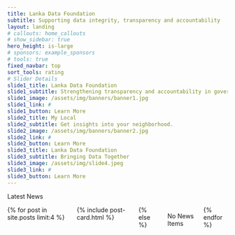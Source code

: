 ```yaml
---
title: Lanka Data Foundation
subtitle: Supporting data integrity, transparency and accountability
layout: landing
# callouts: home_callouts
# show_sidebar: true
hero_height: is-large
# sponsors: example_sponsors
# tools: true
fixed_navbar: top
sort_tools: rating
# Slider Details
slide1_title: Lanka Data Foundation
slide1_subtitle: Strengthening transparency and accountability in governance through verified public data.
slide1_image: /assets/img/banners/banner1.jpg
slide1_link: #
slide1_button: Learn More
slide2_title: My Local
slide2_subtitle: Get insights into your neighborhood.
slide2_image: /assets/img/banners/banner2.jpg
slide2_link: #
slide2_button: Learn More
slide3_title: Lanka Data Foundation
slide3_subtitle: Bringing Data Together
slide3_image: /assets/img/slide4.jpeg
slide3_link: #
slide3_button: Learn More
---
```

<!-- <section class="section px-0 py-6 is-large" style="background-image: url( {{site.baseurl}}/assets/img/update2.jpg ); background-size: cover; background-position: center"> -->
<section class="section px-0 py-6 is-large" >
    <div class="container "> <!-- is-fluid p-0 m-0 -->
        <p class="title is-3 is-uppercase has-text-weight-bold">Latest News</p>
        <div class="columns">
            {% for post in site.posts limit:4 %}
            <div class="column is-3">
                {% include post-card.html %}
            </div>
            {% else %}
                <p> No News Items </p>
            {% endfor %}
        </div>
    </div>
</section>

